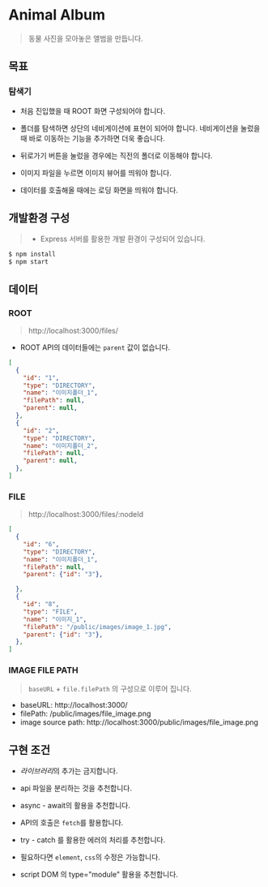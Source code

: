 # Animal Album

> 동물 사진을 모아놓은 앨범을 만듭니다.

## 목표

### 탐색기

- 처음 진입했을 때 ROOT 화면 구성되어야 합니다.

- 폴더를 탐색하면 상단의 네비게이션에 표현이 되어야 합니다. 네비게이션을 눌렀을 때 바로 이동하는 기능을 추가하면 더욱 좋습니다.

- 뒤로가기 버튼을 눌렀을 경우에는 직전의 폴더로 이동해야 합니다.

- 이미지 파일을 누르면 이미지 뷰어를 띄워야 합니다.

- 데이터를 호출해올 때에는 로딩 화면을 띄워야 합니다.

## 개발환경 구성

> - Express 서버를 활용한 개발 환경이 구성되어 있습니다.

```bash
$ npm install
$ npm start
```

## 데이터

### ROOT 

> http://localhost:3000/files/

- ROOT API의 데이터들에는 `parent` 값이 없습니다.

```json
[
  {
    "id": "1",
    "type": "DIRECTORY",
    "name": "이미지폴더_1",
    "filePath": null,    
    "parent": null,
  },
  {
    "id": "2",
    "type": "DIRECTORY",
    "name": "이미지폴더_2",
    "filePath": null,    
    "parent": null,
  },
]
```

### FILE

> http://localhost:3000/files/:nodeId

```json
[
  {
    "id": "6",
    "type": "DIRECTORY",
    "name": "이미지폴더_1",
    "filePath": null,
    "parent": {"id": "3"},

  },
  {
    "id": "8",
    "type": "FILE",
    "name": "이미지_1",
    "filePath": "/public/images/image_1.jpg",    
    "parent": {"id": "3"},
  },
]
```

### IMAGE FILE PATH

> `baseURL` + `file.filePath` 의 구성으로 이루어 집니다.

- baseURL: http://localhost:3000/
- filePath: /public/images/file_image.png
- image source path: http://localhost:3000/public/images/file_image.png

## 구현 조건

- *라이브러리*의 추가는 금지합니다.

- api 파일을 분리하는 것을 추천합니다.

- async - await의 활용을 추천합니다.

- API의 호출은 `fetch`를 활용합니다.

- try - catch 를 활용한 에러의 처리를 추천합니다.

- 필요하다면 `element`, `css`의 수정은 가능합니다.

- script DOM 의 type="module" 활용을 추천합니다.
